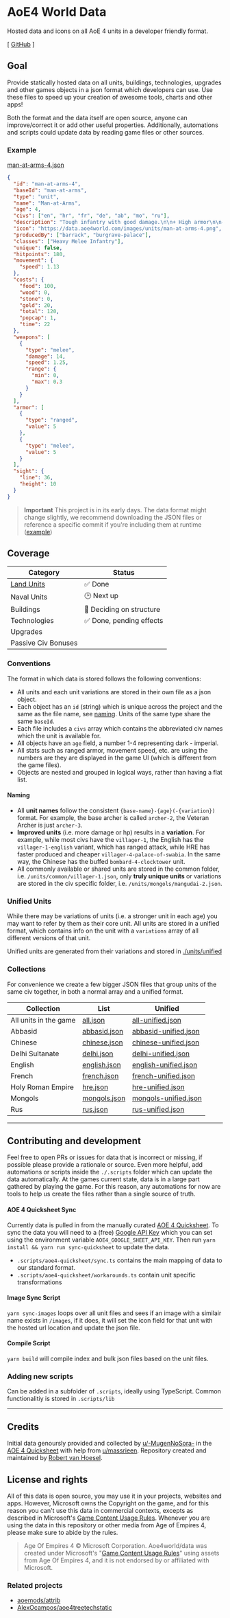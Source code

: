 # AoE4 World Data

Hosted data and icons on all AoE 4 units in a developer friendly format.

[ [GitHub](https://github.com/aoe4world/data) ]

## Goal

Provide statically hosted data on all units, buildings, technologies, upgrades and other games objects in a json format which developers can use. Use these files to speed up your creation of awesome tools, charts and other apps!

Both the format and the data itself are open source, anyone can improve/correct it or add other useful properties. Additionally, automations and scripts could update data by reading game files or other sources.

### Example

[man-at-arms-4.json](./units/common/man-at-arms-4.json)

```json
{
  "id": "man-at-arms-4",
  "baseId": "man-at-arms",
  "type": "unit",
  "name": "Man-at-Arms",
  "age": 4,
  "civs": ["en", "hr", "fr", "de", "ab", "mo", "ru"],
  "description": "Tough infantry with good damage.\n\n+ High armor\n\n- Slow movement",
  "icon": "https://data.aoe4world.com/images/units/man-at-arms-4.png",
  "producedBy": ["barrack", "burgrave-palace"],
  "classes": ["Heavy Melee Infantry"],
  "unique": false,
  "hitpoints": 180,
  "movement": {
    "speed": 1.13
  },
  "costs": {
    "food": 100,
    "wood": 0,
    "stone": 0,
    "gold": 20,
    "total": 120,
    "popcap": 1,
    "time": 22
  },
  "weapons": [
    {
      "type": "melee",
      "damage": 14,
      "speed": 1.25,
      "range": {
        "min": 0,
        "max": 0.3
      }
    }
  ],
  "armor": [
    {
      "type": "ranged",
      "value": 5
    },
    {
      "type": "melee",
      "value": 5
    }
  ],
  "sight": {
    "line": 36,
    "height": 10
  }
}
```

> **Important**
> This project is in its early days. The data format might change slightly, we recommend downloading the JSON files or reference a specific commit if you're including them at runtime ([example](https://raw.githubusercontent.com/aoe4world/data/e99075d09c6d825919a740302982d8879c7bed7d/units/all.json))

## Coverage

| Category                                                | Status                   |
| ------------------------------------------------------- | ------------------------ |
| [Land Units](https://data.aoe4world.com/units/all.json) | ✅ Done                  |
| Naval Units                                             | 🕑 Next up               |
| Buildings                                               | 💭 Deciding on structure |
| Technologies                                            | ✅ Done, pending effects |
| Upgrades                                                |                          |
| Passive Civ Bonuses                                     |                          |

### Conventions

The format in which data is stored follows the following conventions:

- All units and each unit variations are stored in their own file as a json object.
- Each object has an `id` (string) which is unique across the project and the same as the file name, see [naming](#naming). Units of the same type share the same `baseId`.
- Each file includes a `civs` array which contains the abbreviated civ names which the unit is available for.
- All objects have an `age` field, a number 1-4 representing dark - imperial.
- All stats such as ranged armor, movement speed, etc. are using the numbers are they are displayed in the game UI (which is different from the game files).
- Objects are nested and grouped in logical ways, rather than having a flat list.

#### Naming

- All **unit names** follow the consistent `{base-name}-{age}(-{variation})` format. For example, the base archer is called `archer-2`, the Veteran Archer is just `archer-3`.
- **Improved units** (i.e. more damage or hp) results in a **variation**. For example, while most civs have the `villager-1`, the English has the `villager-1-english` variant, which has ranged attack, while HRE has faster produced and cheaper `villager-4-palace-of-swabia`. In the same way, the Chinese has the buffed `bombard-4-clocktower` unit.
- All commonly available or shared units are stored in the common folder, i.e. `/units/common/villager-1.json`, only **truly unique units** or variations are stored in the civ specific folder, i.e. `/units/mongols/mangudai-2.json`.

### Unified Units

While there may be variations of units (i.e. a stronger unit in each age) you may want to refer by them as their core unit. All units are stored in a unified format, which contains info on the unit with a `variations` array of all different versions of that unit.

Unified units are generated from their variations and stored in [./units/unified](./units/unified)

### Collections

For convenience we create a few bigger JSON files that group units of the same civ together, in both a normal array and a unified format.

| Collection            | List                                 | Unified                                              |
| --------------------- | ------------------------------------ | ---------------------------------------------------- |
| All units in the game | [all.json](./units/all.json)         | [all-unified.json](./units/all-unified.json)         |
| Abbasid               | [abbasid.json](./units/abbasid.json) | [abbasid-unified.json](./units/abbasid-unified.json) |
| Chinese               | [chinese.json](./units/chinese.json) | [chinese-unified.json](./units/chinese-unified.json) |
| Delhi Sultanate       | [delhi.json](./units/delhi.json)     | [delhi-unified.json](./units/delhi-unified.json)     |
| English               | [english.json](./units/english.json) | [english-unified.json](./units/english-unified.json) |
| French                | [french.json](./units/french.json)   | [french-unified.json](./units/french-unified.json)   |
| Holy Roman Empire     | [hre.json](./units/hre.json)         | [hre-unified.json](./units/hre-unified.json)         |
| Mongols               | [mongols.json](./units/mongols.json) | [mongols-unified.json](./units/mongols-unified.json) |
| Rus                   | [rus.json](./units/rus.json)         | [rus-unified.json](./units/rus-unified.json)         |

---

## Contributing and development

Feel free to open PRs or issues for data that is incorrect or missing, if possible please provide a rationale or source. Even more helpful, add automations or scripts inside the `./.scripts` folder which can update the data automatically. At the games current state, data is in a large part gathered by playing the game. For this reason, any automations for now are tools to help us create the files rather than a single source of truth.

#### AOE 4 Quicksheet Sync

Currently data is pulled in from the manually curated [AOE 4 Quicksheet](https://docs.google.com/spreadsheets/d/1LG0We2pTFZsbFm_k1SKLix8gxSq_9n5R_Ic3G2tVzBg/edit?pli=1#gid=1093682765). To sync the data you will need to a (free) [Google API Key](https://developers.google.com/sheets/api/guides/authorizing#APIKey) which you can set using the environment variable `AOE4_GOOGLE_SHEET_API_KEY`. Then run `yarn install && yarn run sync-quicksheet` to update the data.

- `.scripts/aoe4-quicksheet/sync.ts` contains the main mapping of data to our standard format.
- `.scripts/aoe4-quicksheet/workarounds.ts` contain unit specific transformations

#### Image Sync Script

`yarn sync-images` loops over all unit files and sees if an image with a similair name exists in `/images`, if it does, it will set the icon field for that unit with the hosted url location and update the json file.

#### Compile Script

`yarn build` will compile index and bulk json files based on the unit files.

### Adding new scripts

Can be added in a subfolder of `.scripts`, ideally using TypeScript. Common functionalitiy is stored in `.scripts/lib`

---

## Credits

Initial data genoursly provided and collected by [u/-MugenNoSora-](https://www.reddit.com/u/-MugenNoSora-) in the [AOE 4 Quicksheet](https://docs.google.com/spreadsheets/d/1LG0We2pTFZsbFm_k1SKLix8gxSq_9n5R_Ic3G2tVzBg/edit?pli=1#gid=1093682765) with help from [u/massrieen](https://www.reddit.com/user/massrieen). Repository created and maintained by [Robert van Hoesel](https://github.com/robertvanhoesel).

## License and rights

All of this data is open source, you may use it in your projects, websites and apps. However, Microsoft owns the Copyright on the game, and for this reason you can't use this data in commercial contexts, excepts as described in Microsoft's [Game Content Usage Rules](https://www.xbox.com/en-US/developers/rules). Whenever you are using the data in this repository or other media from Age of Empires 4, please make sure to abide by the rules.

> Age Of Empires 4 © Microsoft Corporation.
> Aoe4world/data was created under Microsoft's "[Game Content Usage Rules](https://www.xbox.com/en-US/developers/rules)" using assets from Age Of Empires 4, and it is not endorsed by or affiliated with Microsoft.

### Related projects

- [aoemods/attrib](https://github.com/aoemods/attrib)
- [AlexOcampos/aoe4treetechstatic](https://github.com/AlexOcampos/aoe4treetechstatic)
